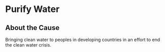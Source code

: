 # Purify Water

## About the Cause

Bringing clean water to peoples in developing countries in an effort to end the clean water crisis.
